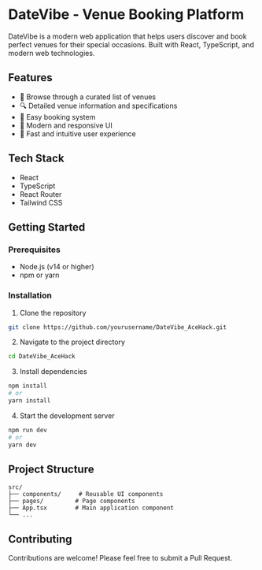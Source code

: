 # DateVibe - Venue Booking Platform

DateVibe is a modern web application that helps users discover and book perfect venues for their special occasions. Built with React, TypeScript, and modern web technologies.

## Features

- 🏢 Browse through a curated list of venues
- 🔍 Detailed venue information and specifications
- 📅 Easy booking system
- 🎨 Modern and responsive UI
- 🚀 Fast and intuitive user experience

## Tech Stack

- React
- TypeScript
- React Router
- Tailwind CSS

## Getting Started

### Prerequisites

- Node.js (v14 or higher)
- npm or yarn

### Installation

1. Clone the repository
```bash
git clone https://github.com/yourusername/DateVibe_AceHack.git
```

2. Navigate to the project directory
```bash
cd DateVibe_AceHack
```

3. Install dependencies
```bash
npm install
# or
yarn install
```

4. Start the development server
```bash
npm run dev
# or
yarn dev
```````

## Project Structure

``````
src/
├── components/     # Reusable UI components
├── pages/         # Page components
├── App.tsx        # Main application component
└── ...
```````

## Contributing

Contributions are welcome! Please feel free to submit a Pull Request.

